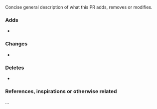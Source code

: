 Concise general description of what this PR adds, removes or modifies.

### Adds

-

### Changes

-

### Deletes

-

### References, inspirations or otherwise related

...
